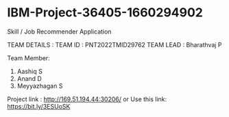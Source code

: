 # IBM-Project-36405-1660294902
Skill / Job Recommender Application

TEAM DETAILS :
TEAM ID   : PNT2022TMID29762
TEAM LEAD : Bharathvaj P

Team Member:
1. Aashiq S
2. Anand D
3. Meyyazhagan S

Project link : http://169.51.194.44:30206/
                or
Use this link: https://bit.ly/3ESUoSK

